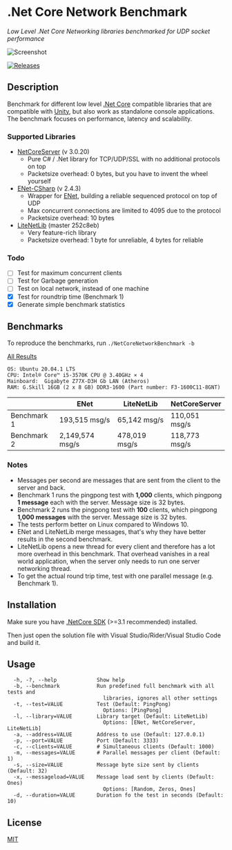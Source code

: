 # .Net Core Network Benchmark

*Low Level .Net Core Networking libraries benchmarked for UDP socket performance*

![Screenshot](./Docs/screenshot.png)

[![Releases](https://img.shields.io/github/release/JohannesDeml/NetCoreNetworkBenchmark/all.svg)](../../releases)

## Description

Benchmark for different low level [.Net Core](https://en.wikipedia.org/wiki/.NET_Core) compatible libraries that are compatible with [Unity](https://unity3d.com), but also work as standalone console applications. The benchmark focuses on performance, latency and scalability.

### Supported Libraries

* [NetCoreServer](https://github.com/chronoxor/NetCoreServer) (v 3.0.20)
  * Pure C# / .Net library for TCP/UDP/SSL with no additional protocols on top
  * Packetsize overhead: 0 bytes, but you have to invent the wheel yourself
* [ENet-CSharp](https://github.com/nxrighthere/ENet-CSharp) (v 2.4.3)
  * Wrapper for [ENet](https://github.com/lsalzman/enet), building a reliable sequenced protocol on top of UDP
  * Max concurrent connections are limited to 4095 due to the protocol
  * Packetsize overhead: 10 bytes
* [LiteNetLib](https://github.com/RevenantX/LiteNetLib) (master 252c8eb)
  * Very feature-rich library
  * Packetsize overhead: 1 byte for unreliable, 4 bytes for reliable

### Todo

- [ ] Test for maximum concurrent clients
- [ ] Test for Garbage generation
- [ ] Test on local network, instead of one machine
- [x] Test for roundtrip time (Benchmark 1)
- [x] Generate simple benchmark statistics

## Benchmarks

To reproduce the benchmarks, run `./NetCoreNetworkBenchmark -b`

[All Results](./Benchmarks)


```
OS: Ubuntu 20.04.1 LTS
CPU: Intel® Core™ i5-3570K CPU @ 3.40GHz × 4
Mainboard:  Gigabyte Z77X-D3H Gb LAN (Atheros)
RAM: G.Skill 16GB (2 x 8 GB) DDR3-1600 (Part number: F3-1600C11-8GNT)
```

|             | ENet            | LiteNetLib    | NetCoreServer |
| ----------- | --------------- | ------------- | ------------- |
| Benchmark 1 | 193,515 msg/s   | 65,142 msg/s  | 110,051 msg/s |
| Benchmark 2 | 2,149,574 msg/s | 478,019 msg/s | 118,773 msg/s |

### Notes

* Messages per second are messages that are sent from the client to the server and back.
* Benchmark 1 runs the pingpong test with **1,000** clients, which pingpong **1 message** each with the server. Message size is 32 bytes.
* Benchmark 2 runs the pingpong test with **100** clients, which pingpong **1,000 messages** with the server. Message size is 32 bytes.
* The tests perform better on Linux compared to Windows 10.
* ENet and LiteNetLib merge messages, that's why they have better results in the second benchmark. 
* LiteNetLib opens a new thread for every client and therefore has a lot more overhead in this benchmark. That overhead vanishes in a real world application, when the server only needs to run one server networking thread.
* To get the actual round trip time, test with one parallel message (e.g. Benchmark 1).

## Installation

Make sure you have [.NetCore SDK](https://dotnet.microsoft.com/download) (>=3.1 recommended) installed.

Then just open the solution file with Visual Studio/Rider/Visual Studio Code and build it.

## Usage

```
  -h, -?, --help             Show help
  -b, --benchmark            Run predefined full benchmark with all tests and 
                               libraries, ignores all other settings
  -t, --test=VALUE           Test (Default: PingPong)
                               Options: [PingPong]
  -l, --library=VALUE        Library target (Default: LiteNetLib)
                               Options: [ENet, NetCoreServer, LiteNetLib]
  -a, --address=VALUE        Address to use (Default: 127.0.0.1)
  -p, --port=VALUE           Port (Default: 3333)
  -c, --clients=VALUE        # Simultaneous clients (Default: 1000)
  -m, --messages=VALUE       # Parallel messages per client (Default: 1)
  -s, --size=VALUE           Message byte size sent by clients (Default: 32)
  -x, --messageload=VALUE    Message load sent by clients (Default: Ones)
                               Options: [Random, Zeros, Ones]
  -d, --duration=VALUE       Duration fo the test in seconds (Default: 10)
```

## License

[MIT](./LICENSE)